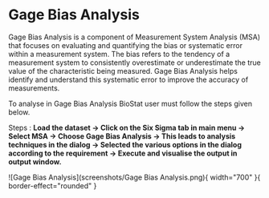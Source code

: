 # Gage Bias Analysis

Gage Bias Analysis is a component of Measurement System Analysis (MSA) that focuses on evaluating and quantifying the bias or systematic error within a measurement system. The bias refers to the tendency of a measurement system to consistently overestimate or underestimate the true value of the characteristic being measured. Gage Bias Analysis helps identify and understand this systematic error to improve the accuracy of measurements.

To analyse in Gage Bias Analysis BioStat user must follow the steps given below.

Steps
: __Load the dataset -> Click on the Six Sigma tab in main menu -> Select MSA -> Choose Gage Bias Analysis -> This leads to analysis techniques in the dialog -> Selected the various options in the dialog according to the requirement -> Execute and visualise the output in output window.__

![Gage Bias Analysis](screenshots/Gage Bias Analysis.png){ width="700" }{ border-effect="rounded" }
